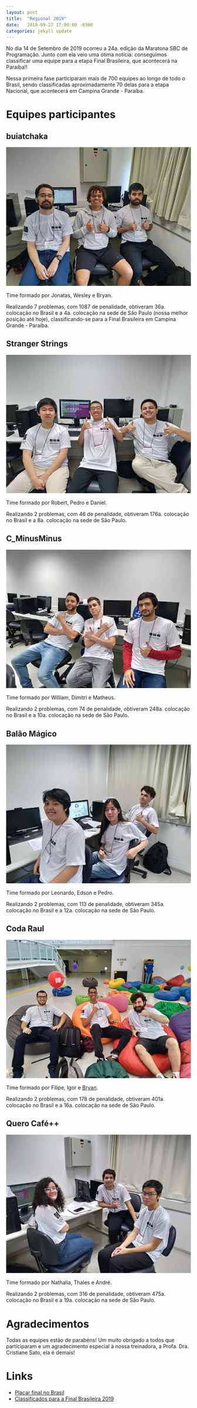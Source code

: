 ```yaml
---
layout: post
title:  "Regional 2019"
date:   2019-09-27 17:00:00 -0300
categories: jekyll update
---
```


No dia 14 de Setembro de 2019 ocorreu a 24a. edição da Maratona SBC de Programação. Junto com ela veio uma ótima notícia: conseguimos classificar uma equipe para a etapa Final Brasileira, que acontecerá na Paraíba!!

Nessa primeira fase participaram mais de 700 equipes ao longo de todo o Brasil, sendo classificadas aproximadamente 70 delas para a etapa Nacional, que acontecerá em Campina Grande - Paraíba.

# Equipes participantes

## buiatchaka 

![](./../img/regional/2019/buiatchaka-regional-2019.jpg)

Time formado por Jonatas, Wesley e Bryan. 

Realizando 7 problemas, com 1087 de penalidade, obtiveram 36a. colocação no Brasil e a 4a. colocação na sede de São Paulo (nossa melhor posição até hoje), classificando-se para a Final Brasileira em Campina Grande - Paraíba.

## Stranger Strings 

![](./../img/regional/2019/strangerstrings-regional-2019.jpg)

Time formado por Robert, Pedro e Daniel. 

Realizando 2 problemas, com 46 de penalidade, obtiveram 176a. colocação no Brasil e a 8a. colocação na sede de São Paulo.

## C_MinusMinus 

![](./../img/regional/2019/cminusminus-regional-2019.jpg)

Time formado por William, Dimitri e Matheus. 

Realizando 2 problemas, com 74 de penalidade, obtiveram 248a. colocação no Brasil e a 10a. colocação na sede de São Paulo.

## Balão Mágico

![](./../img/regional/2019/balaomagico-regional-2019.jpg)

Time formado por Leonardo, Edson e Pedro. 

Realizando 2 problemas, com 113 de penalidade, obtiveram 345a. colocação no Brasil e a 12a. colocação na sede de São Paulo.

## Coda Raul

![](./../img/regional/2019/codaraul-regional-2019.jpg)

Time formado por Filipe, Igor e [Bryan](https://www.youtube.com/watch?v=kwWP6-HuRrQ). 

Realizando 2 problemas, com 178 de penalidade, obtiveram 401a. colocação no Brasil e a 16a. colocação na sede de São Paulo.

## Quero Café++

![](./../img/regional/2019/querocafe-regional-2019.jpg)

Time formado por Nathalia, Thales e André. 

Realizando 2 problemas, com 316 de penalidade, obtiveram 475a. colocação no Brasil e a 19a. colocação na sede de São Paulo.

# Agradecimentos

Todas as equipes estão de parabéns!
Um muito obrigado a todos que participaram e um agradecimento especial à nossa treinadora, a Profa. Dra. Cristiane Sato, ela é demais!

# Links

- [Placar final no Brasil](http://maratona.ime.usp.br/primfase19/reports/ScoreBrasil.html)
- [Classificados para a Final Brasileira 2019](http://maratona.ime.usp.br/vagas19.html)

